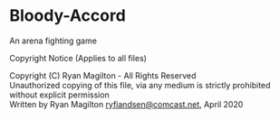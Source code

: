 # Bloody-Accord
An arena fighting game

Copyright Notice (Applies to all files)

  Copyright (C) Ryan Magilton - All Rights Reserved                            
  Unauthorized copying of this file, via any medium is strictly prohibited without explicit permission                                                  
  Written by Ryan Magilton <ryfiandsen@comcast.net>, April 2020                 
  
